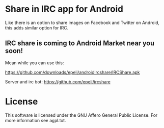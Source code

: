 # Share in IRC app for Android

Like there is an option to share images on Facebook and Twitter on Android,
this adds similar option for IRC.

## IRC share is coming to Android Market near you soon!

Mean while you can use this:

https://github.com/downloads/epeli/androidircshare/IRCShare.apk

Server and irc bot: https://github.com/epeli/ircshare


# License

This software is licensed under the GNU Affero General Public License.  For
more information see agpl.txt.

